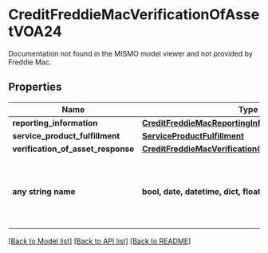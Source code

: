 # CreditFreddieMacVerificationOfAssetVOA24

Documentation not found in the MISMO model viewer and not provided by Freddie Mac.

## Properties
Name | Type | Description | Notes
------------ | ------------- | ------------- | -------------
**reporting_information** | [**CreditFreddieMacReportingInformationVOA24**](CreditFreddieMacReportingInformationVOA24.md) |  | 
**service_product_fulfillment** | [**ServiceProductFulfillment**](ServiceProductFulfillment.md) |  | 
**verification_of_asset_response** | [**CreditFreddieMacVerificationOfAssetResponseVOA24**](CreditFreddieMacVerificationOfAssetResponseVOA24.md) |  | 
**any string name** | **bool, date, datetime, dict, float, int, list, str, none_type** | any string name can be used but the value must be the correct type | [optional]

[[Back to Model list]](../README.md#documentation-for-models) [[Back to API list]](../README.md#documentation-for-api-endpoints) [[Back to README]](../README.md)


